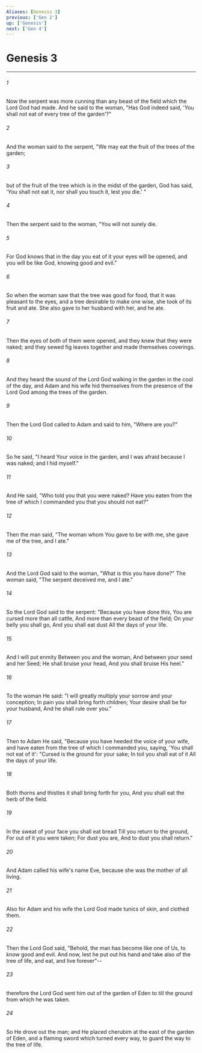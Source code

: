 ```yaml
---
Aliases: [Genesis 3]
previous: ['Gen 2']
up: ['Genesis']
next: ['Gen 4']
---
```

# Genesis 3

***


###### 1 
Now the serpent was more cunning than any beast of the field which the Lord God had made. And he said to the woman, "Has God indeed said, 'You shall not eat of every tree of the garden'?" 

###### 2 
And the woman said to the serpent, "We may eat the fruit of the trees of the garden; 

###### 3 
but of the fruit of the tree which is in the midst of the garden, God has said, 'You shall not eat it, nor shall you touch it, lest you die.' " 

###### 4 
Then the serpent said to the woman, "You will not surely die. 

###### 5 
For God knows that in the day you eat of it your eyes will be opened, and you will be like God, knowing good and evil." 

###### 6 
So when the woman saw that the tree was good for food, that it was pleasant to the eyes, and a tree desirable to make one wise, she took of its fruit and ate. She also gave to her husband with her, and he ate. 

###### 7 
Then the eyes of both of them were opened, and they knew that they were naked; and they sewed fig leaves together and made themselves coverings. 

###### 8 
And they heard the sound of the Lord God walking in the garden in the cool of the day, and Adam and his wife hid themselves from the presence of the Lord God among the trees of the garden. 

###### 9 
Then the Lord God called to Adam and said to him, "Where are you?" 

###### 10 
So he said, "I heard Your voice in the garden, and I was afraid because I was naked; and I hid myself." 

###### 11 
And He said, "Who told you that you were naked? Have you eaten from the tree of which I commanded you that you should not eat?" 

###### 12 
Then the man said, "The woman whom You gave to be with me, she gave me of the tree, and I ate." 

###### 13 
And the Lord God said to the woman, "What is this you have done?" The woman said, "The serpent deceived me, and I ate." 

###### 14 
So the Lord God said to the serpent: "Because you have done this, You are cursed more than all cattle, And more than every beast of the field; On your belly you shall go, And you shall eat dust All the days of your life. 

###### 15 
And I will put enmity Between you and the woman, And between your seed and her Seed; He shall bruise your head, And you shall bruise His heel." 

###### 16 
To the woman He said: "I will greatly multiply your sorrow and your conception; In pain you shall bring forth children; Your desire shall be for your husband, And he shall rule over you." 

###### 17 
Then to Adam He said, "Because you have heeded the voice of your wife, and have eaten from the tree of which I commanded you, saying, 'You shall not eat of it': "Cursed is the ground for your sake; In toil you shall eat of it All the days of your life. 

###### 18 
Both thorns and thistles it shall bring forth for you, And you shall eat the herb of the field. 

###### 19 
In the sweat of your face you shall eat bread Till you return to the ground, For out of it you were taken; For dust you are, And to dust you shall return." 

###### 20 
And Adam called his wife's name Eve, because she was the mother of all living. 

###### 21 
Also for Adam and his wife the Lord God made tunics of skin, and clothed them. 

###### 22 
Then the Lord God said, "Behold, the man has become like one of Us, to know good and evil. And now, lest he put out his hand and take also of the tree of life, and eat, and live forever"-- 

###### 23 
therefore the Lord God sent him out of the garden of Eden to till the ground from which he was taken. 

###### 24 
So He drove out the man; and He placed cherubim at the east of the garden of Eden, and a flaming sword which turned every way, to guard the way to the tree of life.
